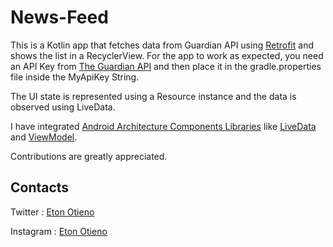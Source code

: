 # News-Feed
This is a Kotlin app that fetches data from
Guardian API using [Retrofit](https://github.com/square/retrofit)
and shows the list in a RecyclerView. For the app to work as expected,
you need an API Key from
[The Guardian API](http://open-platform.theguardian.com/) and then place
it in the  gradle.properties file inside the MyApiKey String.

The UI state is represented using a Resource instance and the data is observed
using LiveData.

I have integrated 
[Android Architecture Components Libraries](https://developer.android.com/topic/libraries/architecture/index.html)
like 
[LiveData](https://developer.android.com/topic/libraries/architecture/livedata) and
[ViewModel](https://developer.android.com/topic/libraries/architecture/viewmodel).

Contributions are greatly appreciated.

## Contacts

Twitter : [Eton Otieno](https://twitter.com/eton_otieno)

Instagram : [Eton Otieno](https://www.instagram.com/eton_otieno/)